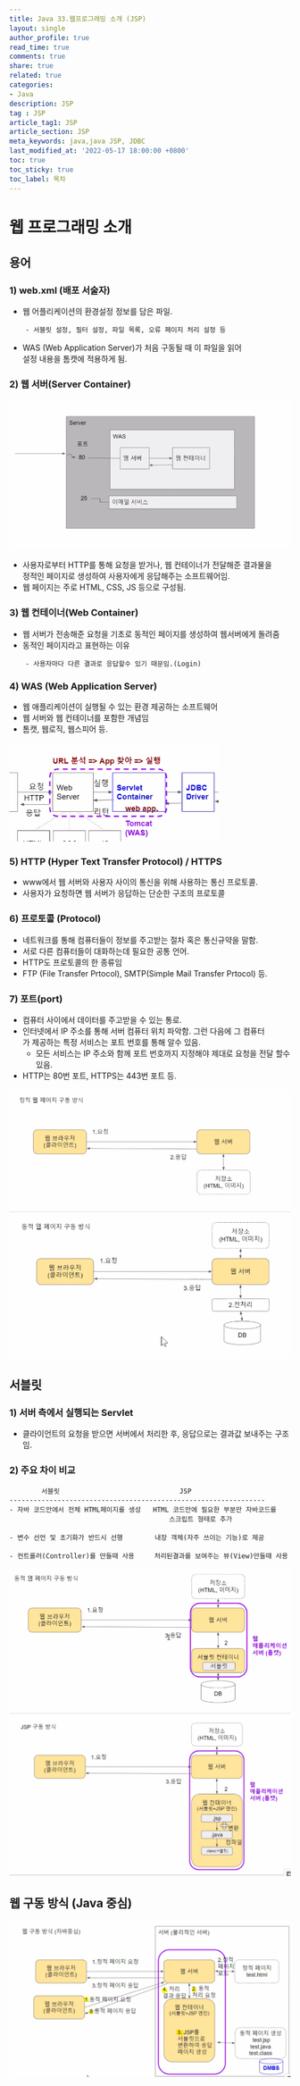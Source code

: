 ```yaml
---
title: Java 33.웹프로그래밍 소개 (JSP) 
layout: single
author_profile: true
read_time: true
comments: true
share: true
related: true
categories:
- Java
description: JSP
tag : JSP
article_tag1: JSP
article_section: JSP
meta_keywords: java,java JSP, JDBC
last_modified_at: '2022-05-17 18:00:00 +0800'
toc: true
toc_sticky: true
toc_label: 목차
---
```


웹 프로그래밍 소개
================

## 용어

### 1) web.xml (배포 서술자)

* 웹 어플리케이션의 환경설정 정보를 담은 파일.

```
    - 서블릿 설정, 필터 설정, 파일 목록, 오류 페이지 처리 설정 등
```

* WAS (Web Application Server)가 처음 구동될 때 이 파일을 읽어  
  설정 내용을 톰캣에 적용하게 됨.

### 2) 웹 서버(Server Container)

![alt](/assets/images/post/jsp/3.png)

* 사용자로부터 HTTP를 통해 요청을 받거나, 웹 컨테이너가 전달해준 결과물을  
  정적인 페이지로 생성하여 사용자에게 응답해주는 소프트웨어임.
* 웹 페이지는 주로 HTML, CSS, JS 등으로 구성됨.

### 3) 웹 컨테이너(Web Container)

* 웹 서버가 전송해준 요청을 기초로 동적인 페이지를 생성하여 웹서버에게 돌려줌
* 동적인 페이지라고 표현하는 이유

```
    - 사용자마다 다른 결과로 응답할수 있기 때문임.(Login)
```

### 4) WAS (Web Application Server)

* 웹 애플리케이션이 실행될 수 있는 환경 제공하는 소프트웨어
* 웹 서버와 웹 컨테이너를 포함한 개념임
* 톰캣, 웹로직, 웹스피어 등.

![alt](/assets/images/post/jsp/4.png)

### 5) HTTP (Hyper Text Transfer Protocol) / HTTPS

* www에서 웹 서버와 사용자 사이의 통신을 위해 사용하는 통신 프로토콜.
* 사용자가 요청하면 웹 서버가 응답하는 단순한 구조의 프로토콜

### 6) 프로토콜 (Protocol)

* 네트워크를 통해 컴퓨터들이 정보를 주고받는 절차 혹은 통신규약을 말함.
* 서로 다른 컴퓨터들이 대화하는데 필요한 공통 언어.
* HTTP도 프로토콜의 한 종류임
* FTP (File Transfer Prtocol), SMTP(Simple Mail Transfer Prtocol) 등.

### 7) 포트(port)

* 컴퓨터 사이에서 데이터를 주고받을 수 있는 통로.
* 인터넷에서 IP 주소를 통해 서버 컴퓨터 위치 파악함. 그런 다음에 그 컴퓨터  
  가 제공하는 특정 서비스는 포트 번호를 통해 알수 있음.
    * 모든 서비스는 IP 주소와 함께 포트 번호까지 지정해야 제대로 요청을 전달 할수있음.
* HTTP는 80번 포트, HTTPS는 443번 포트 등.

![alt](/assets/images/post/jsp/5.png)
![alt](/assets/images/post/jsp/6.png)

## 서블릿

### 1) 서버 측에서 실행되는 Servlet

* 클라이언트의 요청을 받으면 서버에서 처리한 후, 응답으로는 결과값 보내주는 구조임.

### 2) 주요 차이 비교

```
        서블릿                              JSP
----------------------------------------------------------------
- 자바 코드안에서 전체 HTML페이지를 생성   HTML 코드안에 필요한 부분만 자바코드를 
                                        스크립트 형태로 추가

- 변수 선언 및 초기화가 반드시 선행        내장 객체(자주 쓰이는 기능)로 제공

- 컨트롤러(Controller)를 만들때 사용     처리된결과를 보여주는 뷰(View)만들때 사용
```

![alt](/assets/images/post/jsp/7.png)
![alt](/assets/images/post/jsp/8.png)

## 웹 구동 방식 (Java 중심)

![alt](/assets/images/post/jsp/9.png)


